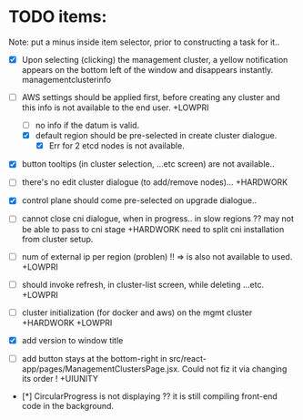 # TODO items:
Note: put a minus inside item selector, prior to constructing a task for it..

- [x] Upon selecting (clicking) the management cluster, a yellow notification appears on the bottom left of the window and disappears instantly.
    managementclusterinfo
- [ ] AWS settings should be applied first, before creating any cluster and this info is not available to the end user.
    +LOWPRI
  - [ ] no info if the datum is valid.
  - [x] default region should be pre-selected in create cluster dialogue.
    - [x] Err for 2 etcd nodes is not available.
- [x] button tooltips (in cluster selection, ...etc screen) are not available..
- [ ] there's no edit cluster dialogue (to add/remove nodes)...
    +HARDWORK
- [x] control plane should come pre-selected on upgrade dialogue..
- [ ] cannot close cni dialogue, when in progress..
        in slow regions ?? may not be able to pass to cni stage
    +HARDWORK
        need to split cni installation from cluster setup. 
- [ ] num of external ip per region (problen) !! 
       => is also not available to used.
    +LOWPRI
- [ ] should invoke refresh, in cluster-list screen, while deleting ...etc.
    +LOWPRI
- [ ] cluster initialization (for docker and aws) on the mgmt cluster
    +HARDWORK +LOWPRI
- [x] add version to window title


- [ ] add button stays at the bottom-right in src/react-app/pages/ManagementClustersPage.jsx. Could not fiz it via changing its order !
    +UIUNITY
- [*] CircularProgress is not displaying ??
       it is still compiling front-end code in the background.